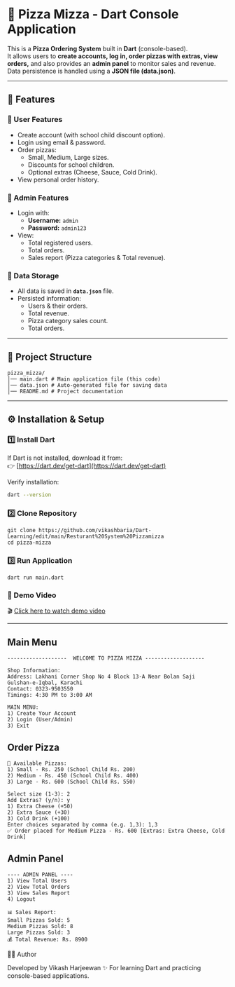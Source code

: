 # 🍕 Pizza Mizza - Dart Console Application

This is a **Pizza Ordering System** built in **Dart** (console-based).  
It allows users to **create accounts, log in, order pizzas with extras, view orders,** and also provides an **admin panel** to monitor sales and revenue.  
Data persistence is handled using a **JSON file (data.json)**.

---

## 🚀 Features

### 👤 User Features
- Create account (with school child discount option).
- Login using email & password.
- Order pizzas:
  - Small, Medium, Large sizes.
  - Discounts for school children.
  - Optional extras (Cheese, Sauce, Cold Drink).
- View personal order history.

### 🔑 Admin Features
- Login with:
  - **Username:** `admin`
  - **Password:** `admin123`
- View:
  - Total registered users.
  - Total orders.
  - Sales report (Pizza categories & Total revenue).

### 💾 Data Storage
- All data is saved in **`data.json`** file.
- Persisted information:
  - Users & their orders.
  - Total revenue.
  - Pizza category sales count.
  - Total orders.

---

## 📂 Project Structure
```
pizza_mizza/
│── main.dart # Main application file (this code)
│── data.json # Auto-generated file for saving data
│── README.md # Project documentation

```

---

## ⚙️ Installation & Setup

### 1️⃣ Install Dart
If Dart is not installed, download it from:  
👉 [https://dart.dev/get-dart](https://dart.dev/get-dart)

Verify installation:
```bash
dart --version
```

### 2️⃣ Clone Repository
```
git clone https://github.com/vikashbaria/Dart-Learning/edit/main/Resturant%20System%20Pizzamizza
cd pizza-mizza
```

### 3️⃣ Run Application
```
dart run main.dart
```

### 🎥 Demo Video

🎬 [Click here to watch demo video](https://github.com/vikashbaria/Dart-Learning/raw/refs/heads/main/Resturant%20System%20Pizzamizza/Pizza%20Mizza%20AppProject.mp4)



---
## Main Menu
```
-------------------  WELCOME TO PIZZA MIZZA -------------------

Shop Information:
Address: Lakhani Corner Shop No 4 Block 13-A Near Bolan Saji
Gulshan-e-Iqbal, Karachi
Contact: 0323-9503550
Timings: 4:30 PM to 3:00 AM

MAIN MENU:
1) Create Your Account
2) Login (User/Admin)
3) Exit

```

## Order Pizza
```
🍕 Available Pizzas:
1) Small - Rs. 250 (School Child Rs. 200)
2) Medium - Rs. 450 (School Child Rs. 400)
3) Large - Rs. 600 (School Child Rs. 550)

Select size (1-3): 2
Add Extras? (y/n): y
1) Extra Cheese (+50)
2) Extra Sauce (+30)
3) Cold Drink (+100)
Enter choices separated by comma (e.g. 1,3): 1,3
✅ Order placed for Medium Pizza - Rs. 600 [Extras: Extra Cheese, Cold Drink]
```

## Admin Panel
```
---- ADMIN PANEL ----
1) View Total Users
2) View Total Orders
3) View Sales Report
4) Logout

📊 Sales Report:
Small Pizzas Sold: 5
Medium Pizzas Sold: 8
Large Pizzas Sold: 3
💰 Total Revenue: Rs. 8900
```

👨‍💻 Author

Developed by Vikash Harjeewan ✨
For learning Dart and practicing console-based applications.
